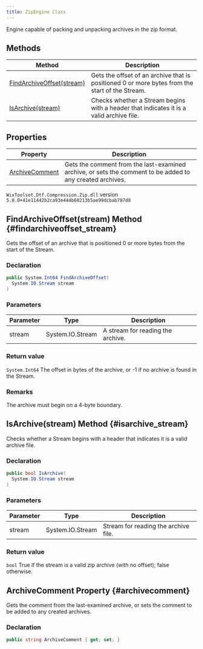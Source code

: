 ```yaml
---
title: ZipEngine Class
---
```

Engine capable of packing and unpacking archives in the zip format.
## Methods
| Method | Description |
| ------ | ----------- |
| [FindArchiveOffset(stream)](#findarchiveoffset_stream) | Gets the offset of an archive that is positioned 0 or more bytes from the start of the Stream. |
| [IsArchive(stream)](#isarchive_stream) | Checks whether a Stream begins with a header that indicates it is a valid archive file. |
## Properties
| Property | Description |
| ------ | ----------- |
| [ArchiveComment](#archivecomment) | Gets the comment from the last-examined archive, or sets the comment to be added to any created archives. |
`WixToolset.Dtf.Compression.Zip.dll` version `5.0.0+41e11442b2ca93e444b60213b5ae99dcbab787d8`
## FindArchiveOffset(stream) Method {#findarchiveoffset_stream}
Gets the offset of an archive that is positioned 0 or more bytes from the start of the Stream.
### Declaration
```cs
public System.Int64 FindArchiveOffset(
  System.IO.Stream stream
)
```
### Parameters
| Parameter | Type | Description |
| --------- | ---- | ----------- |
| stream | System.IO.Stream | A stream for reading the archive. |
### Return value
`System.Int64` The offset in bytes of the archive, or -1 if no archive is found in the Stream.
### Remarks
The archive must begin on a 4-byte boundary.
## IsArchive(stream) Method {#isarchive_stream}
Checks whether a Stream begins with a header that indicates it is a valid archive file.
### Declaration
```cs
public bool IsArchive(
  System.IO.Stream stream
)
```
### Parameters
| Parameter | Type | Description |
| --------- | ---- | ----------- |
| stream | System.IO.Stream | Stream for reading the archive file. |
### Return value
`bool` True if the stream is a valid zip archive (with no offset); false otherwise.
## ArchiveComment Property {#archivecomment}
Gets the comment from the last-examined archive, or sets the comment to be added to any created archives.
### Declaration
```cs
public string ArchiveComment { get; set; }
```
